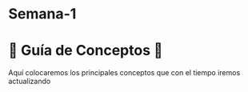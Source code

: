 # Semana-1
# 🧾 Guía de Conceptos 🧾
Aquí colocaremos los principales conceptos que con el tiempo iremos actualizando 
